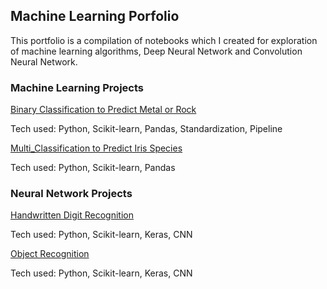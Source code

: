 ## Machine Learning Porfolio

This portfolio is a compilation of notebooks which I created for exploration of machine learning algorithms, Deep Neural Network and Convolution Neural Network.

### Machine Learning Projects
<a href="https://github.com/srivankur/ankursri/blob/master/Binary_Classification.ipynb">Binary Classification to Predict Metal or Rock</a>

Tech used: Python, Scikit-learn, Pandas, Standardization, Pipeline

<a href="https://github.com/srivankur/ankursri/blob/master/Multi_Classification.ipynb">Multi_Classification to Predict Iris Species</a>

Tech used: Python, Scikit-learn, Pandas



### Neural Network Projects
<a href="https://github.com/srivankur/ankursri/blob/master/Handwritten_Digit_Recognition.ipynb">Handwritten Digit Recognition</a>

Tech used: Python, Scikit-learn, Keras, CNN

<a href="https://github.com/srivankur/ankursri/blob/master/Object_Recognition.ipynb">Object Recognition</a>

Tech used: Python, Scikit-learn, Keras, CNN
